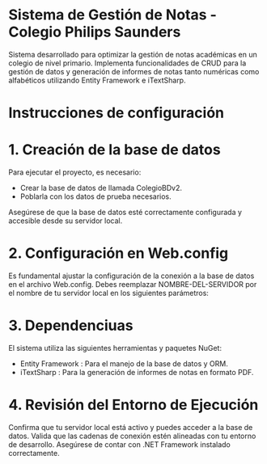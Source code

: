 # Sistema de Gestión de Notas - Colegio Philips Saunders
Sistema desarrollado para optimizar la gestión de notas académicas en un colegio de nivel primario. Implementa funcionalidades de CRUD para la gestión de datos y generación de informes de notas tanto numéricas como alfabéticos utilizando Entity Framework e iTextSharp.

# Instrucciones de configuración
# 1. Creación de la base de datos
Para ejecutar el proyecto, es necesario:

 * Crear la base de datos de llamada ColegioBDv2.
 * Poblarla con los datos de prueba necesarios.

Asegúrese de que la base de datos esté correctamente configurada y accesible desde su servidor local.
# 2. Configuración en Web.config
Es fundamental ajustar la configuración de la conexión a la base de datos en el archivo Web.config. Debes reemplazar NOMBRE-DEL-SERVIDOR por el nombre de tu servidor local en los siguientes parámetros:

# 3. Dependenciuas
El sistema utiliza las siguientes herramientas y paquetes NuGet:

 * Entity Framework : Para el manejo de la base de datos y ORM.
 * iTextSharp : Para la generación de informes de notas en formato PDF.

# 4. Revisión del Entorno de Ejecución
Confirma que tu servidor local está activo y puedes acceder a la base de datos.
Valida que las cadenas de conexión estén alineadas con tu entorno de desarrollo.
Asegúrese de contar con .NET Framework instalado correctamente.
